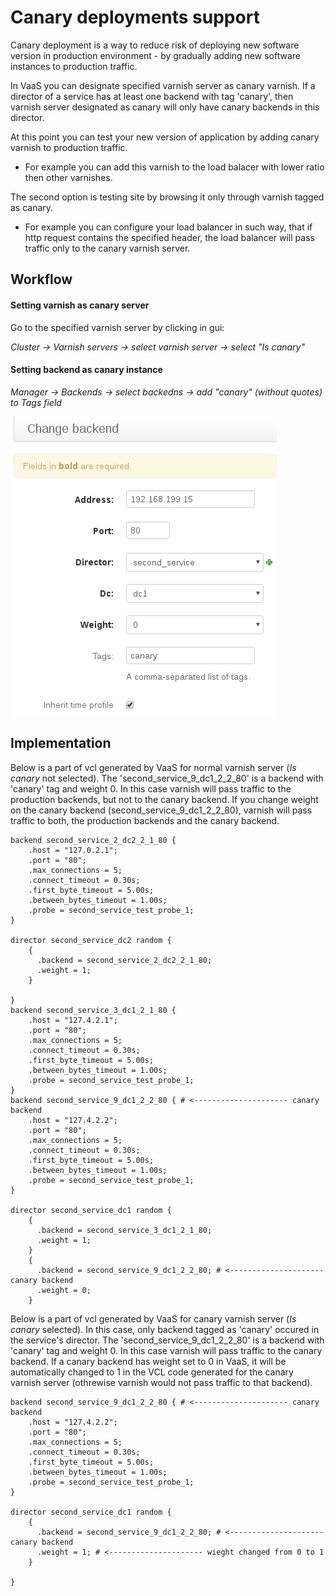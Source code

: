 Canary deployments support
=======================

Canary deployment is a way to reduce risk of deploying new software version in production environment - by gradually
adding new software instances to production traffic.

In VaaS you can designate specified varnish server as canary varnish. If a director of a service has at least
one backend with tag 'canary', then varnish server designated as canary will only have canary backends in this director.

At this point you can test your new version of application by adding canary varnish to production traffic. 
* For example you can add this varnish to the load balacer with lower ratio then other varnishes.

The second option is testing site by browsing it only through varnish tagged as canary. 
* For example you can configure your load balancer in such way, that if http request contains the specified header,
the load balancer will pass traffic only to the canary varnish server.


Workflow
--------

#### Setting varnish as canary server

Go to the specified varnish server by clicking in gui:

*Cluster -> Varnish servers -> select varnish server -> select "Is canary"*

#### Setting backend as canary instance

*Manager -> Backends -> select backedns -> add "canary" (without quotes) to Tags field*

![Backend](img/canary_backend.png)



Implementation
--------------
Below is a part of vcl generated by VaaS for normal varnish server (*Is canary* not selected).
The 'second_service_9_dc1_2_2_80' is a backend with 'canary' tag and weight 0. In this case varnish will pass traffic
to the production backends, but not to the canary backend. If you change weight on the
canary backend (second_service_9_dc1_2_2_80), varnish will pass traffic to both,
the production backends and the canary backend.

```
backend second_service_2_dc2_2_1_80 {
    .host = "127.0.2.1";
    .port = "80";
    .max_connections = 5;
    .connect_timeout = 0.30s;
    .first_byte_timeout = 5.00s;
    .between_bytes_timeout = 1.00s;
    .probe = second_service_test_probe_1;
}

director second_service_dc2 random {
    {
      .backend = second_service_2_dc2_2_1_80;
      .weight = 1;
    }

}
backend second_service_3_dc1_2_1_80 {
    .host = "127.4.2.1";
    .port = "80";
    .max_connections = 5;
    .connect_timeout = 0.30s;
    .first_byte_timeout = 5.00s;
    .between_bytes_timeout = 1.00s;
    .probe = second_service_test_probe_1;
}
backend second_service_9_dc1_2_2_80 { # <--------------------- canary backend
    .host = "127.4.2.2";
    .port = "80";
    .max_connections = 5;
    .connect_timeout = 0.30s;
    .first_byte_timeout = 5.00s;
    .between_bytes_timeout = 1.00s;
    .probe = second_service_test_probe_1;
}

director second_service_dc1 random {
    {
      .backend = second_service_3_dc1_2_1_80;
      .weight = 1;
    }
    {
      .backend = second_service_9_dc1_2_2_80; # <--------------------- canary backend
      .weight = 0;
    }
```

Below is a part of vcl generated by VaaS for canary varnish server (*Is canary* selected).
In this case, only backend tagged as 'canary' occured in the service's director. The 'second_service_9_dc1_2_2_80' is
a backend with 'canary' tag and weight 0. In this case varnish will pass traffic to the canary backend.
If a canary backend has weight set to 0 in VaaS, it will be automatically changed to 1 in the VCL code generated for the
canary varnish server (othrewise varnish would not pass traffic to that backend).
```
backend second_service_9_dc1_2_2_80 { # <--------------------- canary backend
    .host = "127.4.2.2";
    .port = "80";
    .max_connections = 5;
    .connect_timeout = 0.30s;
    .first_byte_timeout = 5.00s;
    .between_bytes_timeout = 1.00s;
    .probe = second_service_test_probe_1;
}

director second_service_dc1 random {
    {
      .backend = second_service_9_dc1_2_2_80; # <--------------------- canary backend
      .weight = 1; # <--------------------- wieght changed from 0 to 1
    }

}
```

